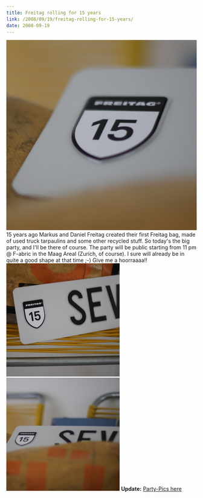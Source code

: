 ```yaml
---
title: Freitag rolling for 15 years
link: /2008/09/19/freitag-rolling-for-15-years/
date: 2008-09-19
---
```



![](/uploads/2008/09/20080919-img_87991.jpg) 15 years ago Markus and Daniel Freitag created their first Freitag bag, made of used truck tarpaulins and some other recycled stuff. So today's the big party, and I'll be there of course. The party will be public starting from 11 pm @ F-abric in the Maag Areal (Zurich, of course). I sure will already be in quite a good shape at that time ;-) Give me a hoorraaaa!! ![](/uploads/2008/09/20080919-img_8803-300x300.jpg)![](/uploads/2008/09/20080919-img_87981-300x300.jpg) **Update:** [Party-Pics here](http://www.freitag.ch/shop/FREITAG/page/news_content_page/detail.jsf)
